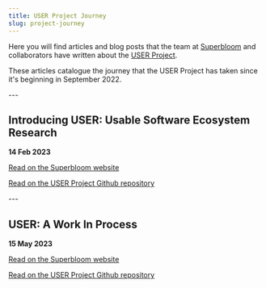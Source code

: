 ```yaml
---
title: USER Project Journey
slug: project-journey
---
```

Here you will find articles and blog posts that the team at [Superbloom](https://superbloom.design/) and collaborators have written about the [USER Project](https://github.com/simplysecure/USER_project).

These articles catalogue the journey that the USER Project has taken since it's beginning in September 2022.



\---

## **Introducing USER: Usable Software Ecosystem Research**

**14 Feb 2023**

[Read on the Superbloom website](https://simplysecure.org/blog/introducing-user-usable-software-ecosystem-research/)

[Read on the USER Project Github repository](https://github.com/simplysecure/USER_project/blob/main/blogs/Blog1-Introducing-USER-Usable-Software-Ecosystems-Research.md)

\---

## **USER: A Work In Process**

**15 May 2023**

[Read on the Superbloom website](https://simplysecure.org/blog/user-a-work-in-process/)

[Read on the USER Project Github repository](https://github.com/simplysecure/USER_project/blob/main/blogs/Blog2-USER-A-Work-in-Progress.md)
